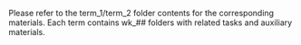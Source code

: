 Please refer to the term_1/term_2 folder contents for the corresponding materials. Each term contains wk_## folders with related tasks and auxiliary materials.